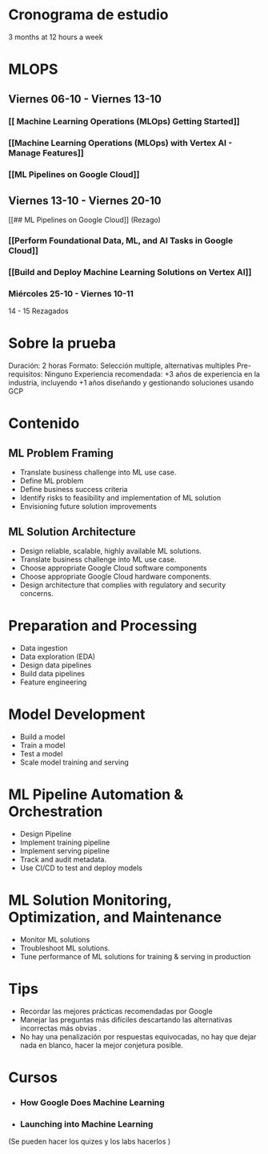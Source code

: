 
# Cronograma de estudio

3 months at 12 hours a week
# MLOPS

## Viernes 06-10 - Viernes 13-10
### [[ Machine Learning Operations (MLOps) Getting Started]]
### [[Machine Learning Operations (MLOps) with Vertex AI -  Manage Features]]
### [[ML Pipelines on Google Cloud]] 
## Viernes 13-10 - Viernes 20-10

[[## ML Pipelines on Google Cloud]] (Rezago)
### [[Perform Foundational Data, ML, and AI Tasks in Google Cloud]]
### [[Build and Deploy Machine Learning Solutions on Vertex AI]]

### Miércoles 25-10 - Viernes 10-11

14 - 15 Rezagados

# Sobre la prueba
Duración: 2 horas
Formato: Selección multiple, alternativas multiples
Pre-requisitos: Ninguno
Experiencia recomendada: +3 años de experiencia en la industria, incluyendo +1 años diseñando y gestionando soluciones usando GCP
# Contenido
## ML Problem Framing
* Translate business challenge into ML use case.
* Define ML problem
* Define business success criteria
* Identify risks to feasibility and implementation of ML solution
* Envisioning future solution improvements
## ML Solution Architecture
* Design reliable, scalable, highly available ML solutions.
* Translate business challenge into ML use case.
* Choose appropriate Google Cloud software components
* Choose appropriate Google Cloud hardware components.
* Design architecture that complies with regulatory and security concerns.
# Preparation and Processing
* Data ingestion
* Data exploration (EDA)
* Design data pipelines
* Build data pipelines
* Feature engineering
# Model Development
* Build a model
* Train a model
* Test a model
* Scale model training and serving
# ML Pipeline Automation &  Orchestration
* Design Pipeline
* Implement training pipeline
* Implement serving pipeline
* Track and audit metadata.
* Use CI/CD to test and deploy models
# ML Solution Monitoring, Optimization, and Maintenance
* Monitor ML solutions
* Troubleshoot ML solutions.
* Tune performance of ML solutions for training & serving in production
# Tips
* Recordar las mejores prácticas recomendadas por Google
* Manejar las preguntas más difíciles descartando las alternativas incorrectas más obvias .
* No hay una penalización por respuestas equivocadas, no hay que dejar nada en blanco, hacer la mejor conjetura posible. 
# Cursos
* ### How Google Does Machine Learning
* ### Launching into Machine Learning


(Se pueden hacer los quizes y los labs hacerlos )
